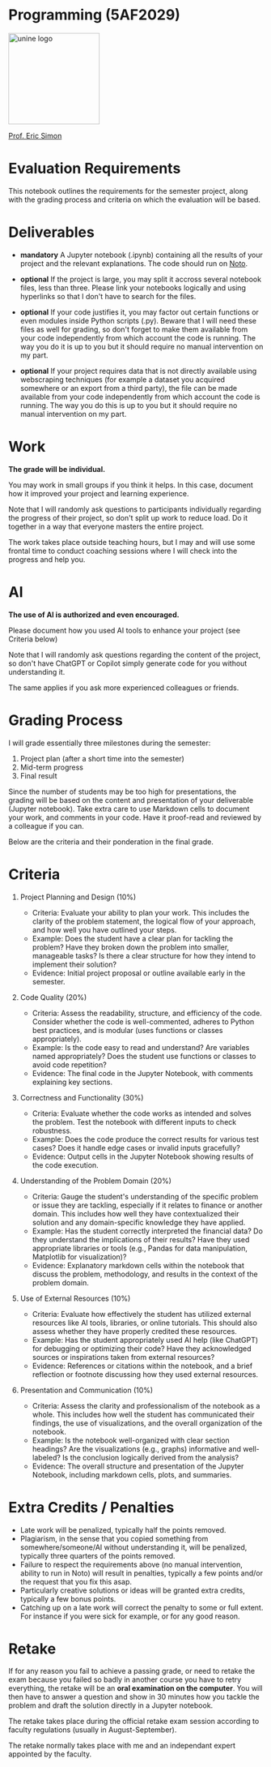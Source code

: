 # Programming (5AF2029)

<img src="https://www.unine.ch/files/live/sites/communication/files/Logos/2022/unine_logo_couleur.png" alt="unine logo" width="180px">

[Prof. Eric Simon](https://www.unine.ch/imi/en/home/equipe/eric-simon.html)

# Evaluation Requirements

This notebook outlines the requirements for the semester project, along with the grading process and criteria on which the evaluation will be based.

# Deliverables

* **mandatory** A Jupyter notebook (.ipynb) containing all the results of your project and the relevant explanations. The code should run on [Noto](https://noto.epfl.ch/).

* **optional** If the project is large, you may split it accross several notebook files, less than three. Please link your notebooks logically and using hyperlinks so that I don't have to search for the files.
* **optional** If your code justifies it, you may factor out certain functions or even modules inside Python scripts (.py). Beware that I will need these files as well for grading, so don't forget to make them available from your code independently from which account the code is running. The way you do it is up to you but it should require no manual intervention on my part.
* **optional** If your project requires data that is not directly available using webscraping techniques (for example a dataset you acquired somewhere or an export from a third party), the file can be made available from your code independently from which account the code is running. The way you do this is up to you but it should require no manual intervention on my part.

# Work

**The grade will be individual.**

You may work in small groups if you think it helps. In this case, document how it improved your project and learning experience.

Note that I will randomly ask questions to participants individually regarding the progress of their project, so don't split up work to reduce load. Do it together in a way that everyone masters the entire project.

The work takes place outside teaching hours, but I may and will use some frontal time to conduct coaching sessions where I will check into the progress and help you.



# AI

**The use of AI is authorized and even encouraged.**

Please document how you used AI tools to enhance your project (see Criteria below)

Note that I will randomly ask questions regarding the content of the project, so don't have ChatGPT or Copilot simply generate code for you without understanding it.

The same applies if you ask more experienced colleagues or friends.

# Grading Process

I will grade essentially three milestones during the semester:

1. Project plan (after a short time into the semester)
2. Mid-term progress
3. Final result

Since the number of students may be too high for presentations, the grading will be based on the content and presentation of your deliverable (Jupyter notebook). Take extra care to use Markdown cells to document your work, and comments in your code. Have it proof-read and reviewed by a colleague if you can.

Below are the criteria and their ponderation in the final grade.

# Criteria

1. Project Planning and Design (10%)
    - Criteria: Evaluate your ability to plan your work. This includes the clarity of the problem statement, the logical flow of your approach, and how well you have outlined your steps.
    - Example: Does the student have a clear plan for tackling the problem? Have they broken down the problem into smaller, manageable tasks? Is there a clear structure for how they intend to implement their solution?
    - Evidence: Initial project proposal or outline available early in the semester.
      
2. Code Quality (20%)
    - Criteria: Assess the readability, structure, and efficiency of the code. Consider whether the code is well-commented, adheres to Python best practices, and is modular (uses functions or classes appropriately).
    - Example: Is the code easy to read and understand? Are variables named appropriately? Does the student use functions or classes to avoid code repetition?
    - Evidence: The final code in the Jupyter Notebook, with comments explaining key sections.

3. Correctness and Functionality (30%)
    - Criteria: Evaluate whether the code works as intended and solves the problem. Test the notebook with different inputs to check robustness.
    - Example: Does the code produce the correct results for various test cases? Does it handle edge cases or invalid inputs gracefully?
    - Evidence: Output cells in the Jupyter Notebook showing results of the code execution.

4. Understanding of the Problem Domain (20%)
    - Criteria: Gauge the student's understanding of the specific problem or issue they are tackling, especially if it relates to finance or another domain. This includes how well they have contextualized their solution and any domain-specific knowledge they have applied.
    - Example: Has the student correctly interpreted the financial data? Do they understand the implications of their results? Have they used appropriate libraries or tools (e.g., Pandas for data manipulation, Matplotlib for visualization)?
    - Evidence: Explanatory markdown cells within the notebook that discuss the problem, methodology, and results in the context of the problem domain.

5. Use of External Resources (10%)
    - Criteria: Evaluate how effectively the student has utilized external resources like AI tools, libraries, or online tutorials. This should also assess whether they have properly credited these resources.
    - Example: Has the student appropriately used AI help (like ChatGPT) for debugging or optimizing their code? Have they acknowledged sources or inspirations taken from external resources?
    - Evidence: References or citations within the notebook, and a brief reflection or footnote discussing how they used external resources.

6. Presentation and Communication (10%)
    - Criteria: Assess the clarity and professionalism of the notebook as a whole. This includes how well the student has communicated their findings, the use of visualizations, and the overall organization of the notebook.
    - Example: Is the notebook well-organized with clear section headings? Are the visualizations (e.g., graphs) informative and well-labeled? Is the conclusion logically derived from the analysis?
    - Evidence: The overall structure and presentation of the Jupyter Notebook, including markdown cells, plots, and summaries.

# Extra Credits / Penalties

* Late work will be penalized, typically half the points removed.
* Plagiarism, in the sense that you copied something from somewhere/someone/AI without understanding it, will be penalized, typically three quarters of the points removed.
* Failure to respect the requirements above (no manual intervention, ability to run in Noto) will result in penalties, typically a few points and/or the request that you fix this asap.
* Particularly creative solutions or ideas will be granted extra credits, typically a few bonus points.
* Catching up on a late work will correct the penalty to some or full extent. For instance if you were sick for example, or for any good reason.

# Retake

If for any reason you fail to achieve a passing grade, or need to retake the exam because you failed so badly in another course you have to retry everything, the retake will be an **oral examination on the computer**. You will then have to answer a question and show in 30 minutes how you tackle the problem and draft the solution directly in a Jupyter notebook.

The retake takes place during the official retake exam session according to faculty regulations (usually in August-September).

The retake normally takes place with me and an independant expert appointed by the faculty.
